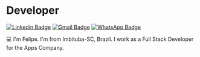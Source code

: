 # Developer
[![Linkedin Badge](https://img.shields.io/badge/-felipevieiraa-blue?style=flat-square&logo=Linkedin&logoColor=white&link=https://www.linkedin.com/in/felipevieiraa/)](https://www.linkedin.com/in/felipevieiraa/)  [![Gmail Badge](https://img.shields.io/badge/-hp.felipezimba8228@gmail.com-c14438?style=flat-square&logo=Gmail&logoColor=white&link=mailto:hp.felipezimba8228@gmail.com)](mailto:hp.felipezimba8228@gmail.com) [![WhatsApp Badge](https://img.shields.io/badge/-WhatsApp-26B03D?style=flat-square&logo=WhatsApp&logoColor=white&link=https://api.whatsapp.com/send?phone=5548998090400)](https://api.whatsapp.com/send?phone=5548998090400)

:computer:  I'm Felipe. I'm from Imbituba-SC, Brazil. I work as a Full Stack Developer for the Apps Company.
